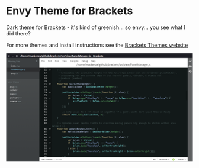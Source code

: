Envy Theme for Brackets
=========

Dark theme for Brackets - it's kind of greenish... so envy... you see what I did there?

For more themes and install instructions see the [Brackets Themes website](http://brackets-themes.github.io/)

![envy theme js](https://github.com/Brackets-Themes/Envy/blob/master/envy-screenshot-js.png)
